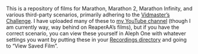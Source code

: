 This is a repository of films for Marathon, Marathon 2, Marathon Infinity, and various third-party scenarios, primarily adhering to the [Vidmaster’s Challenge](https://marathon.bungie.org/vidmaster/). I have uploaded many of these to [my YouTube channel](https://youtube.com/MarathonVidmaster/) (though I am currently way, way behind on ReaperAA’s films), but if you have the correct scenario, you can view these yourself in Aleph One with whatever settings you want by putting these in your [Recordings directory](https://github.com/Aleph-One-Marathon/alephone/wiki/File-Locations#saved-games--films--screenshots--saved-levels) and going to “View Saved Film”.
